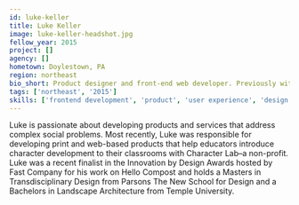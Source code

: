 ```yaml
---
id: luke-keller
title: Luke Keller
image: luke-keller-headshot.jpg
fellow_year: 2015
project: []
agency: []
hometown: Doylestown, PA
region: northeast
bio_short: Product designer and front-end web developer. Previously with Character Lab.
tags: ['northeast', '2015']
skills: ['frontend development', 'product', 'user experience', 'design']
---
```


Luke is passionate about developing products and services that address complex social problems. Most recently, Luke was responsible for developing print and web-based products that help educators introduce character development to their classrooms with Character Lab–a non-profit. Luke was a recent finalist in the Innovation by Design Awards hosted by Fast Company for his work on Hello Compost and holds a Masters in Transdisciplinary Design from Parsons The New School for Design and a Bachelors in Landscape Architecture from Temple University.
